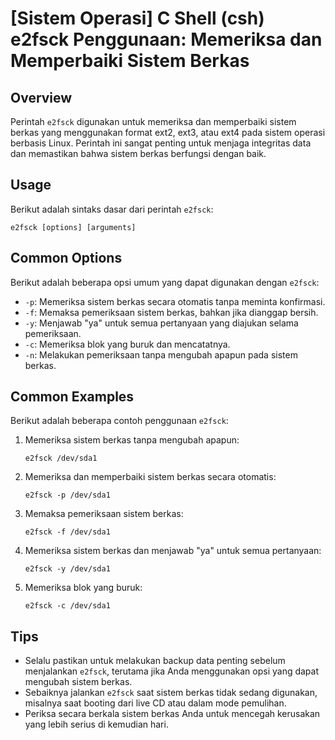# [Sistem Operasi] C Shell (csh) e2fsck Penggunaan: Memeriksa dan Memperbaiki Sistem Berkas

## Overview
Perintah `e2fsck` digunakan untuk memeriksa dan memperbaiki sistem berkas yang menggunakan format ext2, ext3, atau ext4 pada sistem operasi berbasis Linux. Perintah ini sangat penting untuk menjaga integritas data dan memastikan bahwa sistem berkas berfungsi dengan baik.

## Usage
Berikut adalah sintaks dasar dari perintah `e2fsck`:

```shell
e2fsck [options] [arguments]
```

## Common Options
Berikut adalah beberapa opsi umum yang dapat digunakan dengan `e2fsck`:

- `-p`: Memeriksa sistem berkas secara otomatis tanpa meminta konfirmasi.
- `-f`: Memaksa pemeriksaan sistem berkas, bahkan jika dianggap bersih.
- `-y`: Menjawab "ya" untuk semua pertanyaan yang diajukan selama pemeriksaan.
- `-c`: Memeriksa blok yang buruk dan mencatatnya.
- `-n`: Melakukan pemeriksaan tanpa mengubah apapun pada sistem berkas.

## Common Examples
Berikut adalah beberapa contoh penggunaan `e2fsck`:

1. Memeriksa sistem berkas tanpa mengubah apapun:
   ```shell
   e2fsck /dev/sda1
   ```

2. Memeriksa dan memperbaiki sistem berkas secara otomatis:
   ```shell
   e2fsck -p /dev/sda1
   ```

3. Memaksa pemeriksaan sistem berkas:
   ```shell
   e2fsck -f /dev/sda1
   ```

4. Memeriksa sistem berkas dan menjawab "ya" untuk semua pertanyaan:
   ```shell
   e2fsck -y /dev/sda1
   ```

5. Memeriksa blok yang buruk:
   ```shell
   e2fsck -c /dev/sda1
   ```

## Tips
- Selalu pastikan untuk melakukan backup data penting sebelum menjalankan `e2fsck`, terutama jika Anda menggunakan opsi yang dapat mengubah sistem berkas.
- Sebaiknya jalankan `e2fsck` saat sistem berkas tidak sedang digunakan, misalnya saat booting dari live CD atau dalam mode pemulihan.
- Periksa secara berkala sistem berkas Anda untuk mencegah kerusakan yang lebih serius di kemudian hari.